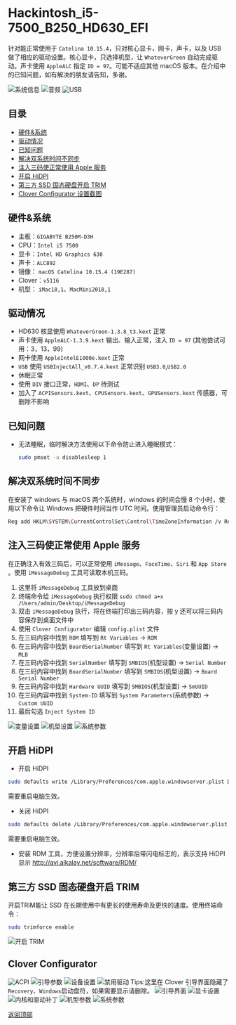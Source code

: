 # Hackintosh_i5-7500_B250_HD630_EFI
针对能正常使用于 `Catelina 10.15.4`，只对核心显卡，网卡，声卡，以及 USB 做了相应的驱动设置。核心显卡，只选择机型，让 `WhateverGreen` 自动完成驱动。声卡使用 `AppleALC` 指定 `ID = 97`。可能不适应其他 macOS 版本。在介绍中的已知问题，如有解决的朋友请告知，多谢。

![系统信息](./Screenshot/System.png)
![音频](./Screenshot/ALC892.png)
![USB](./Screenshot/USB.png)


## 目录
- [硬件&系统](#硬件系统)
- [驱动情况](#驱动情况)
- [已知问题](#已知问题)
- [解决双系统时间不同步](#解决双系统时间不同步)
- [注入三码使正常使用 Apple 服务](#注入三码使正常使用-apple-服务)
- [开启 HiDPI](#开启-hidpi)
- [第三方 SSD 固态硬盘开启 TRIM](#第三方-ssd-固态硬盘开启-trim)
- [Clover Configurator 设置截图](#clover-configurator)



## 硬件&系统

- 主板：`GIGABYTE B250M-D3H`
- CPU：`Intel i5 7500`
- 显卡：`Intel HD Graphics 630`
- 声卡：`ALC892`
- 镜像： `macOS Catelina 10.15.4 (19E287)`
- Clover：`v5116` 
- 机型： `iMac18,1`、`MacMini2018,1`



## 驱动情况

- HD630 核显使用 `WhateverGreen-1.3.8_t3.kext` 正常
- 声卡使用 `AppleALC-1.3.9.kext` 输出、输入正常，注入 `ID = 97` (其他尝试可用：3，13，99)
- 网卡使用 `AppleIntelE1000e.kext` 正常
- `USB` 使用 `USBInjectAll_v0.7.4.kext` 正常识别 `USB3.0`,`USB2.0`
- 休眠正常
- 使用 `DIV` 接口正常，`HDMI`、`DP` 待测试
- 加入了 `ACPISensors.kext`、`CPUSensors.kext`、`GPUSensors.kext` 传感器，可删除不影响



## 已知问题

* 无法睡眠，临时解决方法使用以下命令防止进入睡眠模式：
  ``` bash
  sudo pmset -a disablesleep 1
  ```



## 解决双系统时间不同步

在安装了 windows 与 macOS 两个系统时，windows 的时间会慢 8 个小时，使用以下命令让 Windows 把硬件时间当作 UTC 时间。使用管理员启动命令行：
``` bash
Reg add HKLM\SYSTEM\CurrentControlSet\Control\TimeZoneInformation /v RealTimeIsUniversal /t REG_DWORD /d 1
```


## 注入三码使正常使用 Apple 服务

在正确注入有效三码后，可以正常使用 `iMessage`、`FaceTime`、`Siri` 和 `App Store` 。使用 `iMessageDebug` 工具可读取本机三码。

1. 这里将 `iMessageDebug` 工具放到桌面
2. 终端命令给 `iMessageDebug` 执行权限 `sudo chmod a+x /Users/admin/Desktop/iMessageDebug`
3. 双击 `iMessageDebug` 执行，将在终端打印出三码内容，按 y 还可以将三码内容保存到桌面文件中
4. 使用 `Clover Configurator` 编辑 `config.plist` 文件
5. 在三码内容中找到 `ROM` 填写到 `Rt Variables` -> `ROM`
6. 在三码内容中找到 `BoardSerialNumber` 填写到 `Rt Variables`(变量设置) -> `MLB`
7. 在三码内容中找到 `SerialNumber` 填写到 `SMBIOS`(机型设置) -> `Serial Number`
8. 在三码内容中找到 `BoardSerialNumber` 填写到 `SMBIOS`(机型设置) -> `Board Serial Number`
9. 在三码内容中找到 `Hardware UUID` 填写到 `SMBIOS`(机型设置) -> `SmUUID`
10. 在三码内容中找到 `System-ID` 填写到 `System Parameters`(系统参数) -> `Custom UUID`
11. 最后勾选 `Inject System ID`

![变量设置](./Screenshot/System-ID/RtVariables.png)
![机型设置](./Screenshot/System-ID/SMBIOS.png)
![系统参数](./Screenshot/System-ID/SystemParameters.png)



## 开启 HiDPI
- 开启 HiDPI
``` bash
sudo defaults write /Library/Preferences/com.apple.windowserver.plist DisplayResolutionEnabled -bool true
```
需要重启电脑生效。
- 关闭 HiDPI
``` bash
sudo defaults delete /Library/Preferences/com.apple.windowserver.plist DisplayResolutionEnabled
```
需要重启电脑生效。
- 安装 RDM 工具，方便设置分辨率，分辨率后带闪电标志的，表示支持 HiDPI 显示 
http://avi.alkalay.net/software/RDM/



## 第三方 SSD 固态硬盘开启 TRIM
开启TRIM能让 SSD 在长期使用中有更长的使用寿命及更快的速度。使用终端命令：
``` bash
sudo trimforce enable
```
![开启 TRIM](./Screenshot/TRIM.png)


## Clover Configurator
![ACPI](./Screenshot/CloverConfigurator/1.png)
![引导参数](./Screenshot/CloverConfigurator/2.png)
![设备设置](./Screenshot/CloverConfigurator/3.png)
![禁用驱动](./Screenshot/CloverConfigurator/4.png)
Tips:这里在 Clover 引导界面隐藏了 `Recovery`、`Windows`启动盘符，如果需要显示请删除。
![引导界面](./Screenshot/CloverConfigurator/5.png)
![显卡设置](./Screenshot/CloverConfigurator/6.png)
![内核和驱动补丁](./Screenshot/CloverConfigurator/7.png)
![机型参数](./Screenshot/CloverConfigurator/8.png)
![系统参数](./Screenshot/CloverConfigurator/9.png)


[返回顶部](#hackintosh_i5-7500_b250_hd630_efi)